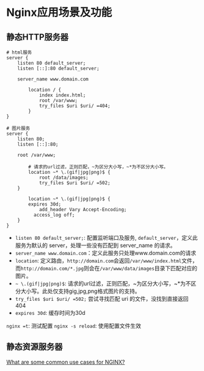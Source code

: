 # Nginx应用场景及功能


## 静态HTTP服务器

```
# html服务
server {
	listen 80 default_server;
	listen [::]:80 default_server;
	
	server_name www.domain.com
	
    	location / {
    		index index.html;
        	root /var/www;
        	try_files $uri $uri/ =404;
    	}
}

# 图片服务
server {
	listen 80;
	listen [::]:80;
	
	root /var/www;
	
    	# 请求的url过滤，正则匹配，~为区分大小写，~*为不区分大小写。
    	location ~* \.(gif|jpg|png)$ {
    		root /data/images;
    		try_files $uri $uri/ =502;
	}
	
    	location ~* \.(gif|jpg|png)$ {
		expires 30d;
        	add_header Vary Accept-Encoding;
	      access_log off;
	}
}
```

* `listen 80 default_server;`: 配置监听端口及服务, `default_server`，定义此服务为默认的 server，处理一些没有匹配到 server_name 的请求。
* `server_name www.domain.com`：定义此服务只处理www.domain.com的请求
* `location`: 定义路由，`http://domain.com`会返回`/var/www/index.html`文件，而`http://domain.com/*.jpg`则会在`/var/www/data/images`目录下匹配对应的图片。
* ` ~ \.(gif|jpg|png)$ `: 请求的url过滤，正则匹配，~为区分大小写，~*为不区分大小写。此处仅支持gig,jpg,png格式图片的支持。
* `try_files $uri $uri/ =502;` 尝试寻找匹配 uri 的文件，没找到直接返回 404
* `expires 30d`: 缓存时间为30d

`nginx =t`: 测试配置
`nginx -s reload`: 使用配置文件生效

## 静态资源服务器


[What are some common use cases for NGINX?](https://medium.com/@teeppiphat/nginx-and-use-cases-8ced7e2d80dc)